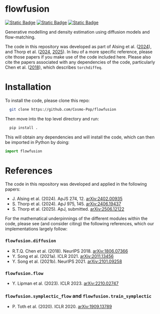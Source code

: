 # flowfusion
[![Static Badge](https://img.shields.io/badge/arXiv-2402.00935-b31b1b?logo=arxiv&logoColor=red)](https://arxiv.org/abs/2402.00935)
[![Static Badge](https://img.shields.io/badge/arXiv-2406.19437-b31b1b?logo=arxiv&logoColor=red)](https://arxiv.org/abs/2406.19437)
[![Static Badge](https://img.shields.io/badge/arXiv-2506.12122-b31b1b?logo=arxiv&logoColor=red)](https://arxiv.org/abs/2506.12122)

Generative modelling and density estimation using diffusion models and flow-matching.

The code in this repository was developed as part of Alsing et al. ([2024](https://ui.adsabs.harvard.edu/abs/2024ApJS..274...12A/abstract)), and Thorp et al. ([2024](https://ui.adsabs.harvard.edu/abs/2024ApJ...975..145T/abstract), [2025](https://ui.adsabs.harvard.edu/abs/2025arXiv250612122T/abstract)). In lieu of a more specific reference, please cite those papers if you make use of the code included here. Please also cite the papers associated with any dependencies of the code, particularly Chen et al. ([2018](https://ui.adsabs.harvard.edu/abs/2018arXiv180607366C/abstract)), which describes `torchdiffeq`.

# Installation
To install the code, please clone this repo:
```bash
  git clone https://github.com/Cosmo-Pop/flowfusion
```
Then move into the top level directory and run:
```bash
  pip install .
```
This will obtain any dependencies and will install the code, which can then be imported in Python by doing:
```python
import flowfusion
```

# References
The code in this repository was developed and applied in the following papers:
- J. Alsing et al. (2024). ApJS 274, 12. [arXiv:2402.00935](https://arxiv.org/abs/2402.00935)
- S. Thorp et al. (2024). ApJ 975, 145. [arXiv:2406.19437](https://arxiv.org/abs/2406.19437)
- S. Thorp et al. (2025). ApJ, submitted. [arXiv:2506.12122](https://arxiv.org/abs/2506.12122)

For the mathematical underpinnings of the different modules within the code, please see (and consider citing) the following references, which our implementations largely follow:
### `flowfusion.diffusion`
- R.T.Q. Chen et al. (2018). NeurIPS 2018. [arXiv:1806.07366](https://arxiv.org/abs/1806.07366)
- Y. Song et al. (2021a). ICLR 2021. [arXiv:2011.13456](https://arxiv.org/abs/2011.13456)
- Y. Song et al. (2021b). NeurIPS 2021. [arXiv:2101.09258](https://arxiv.org/abs/2101.09258)

### `flowfusion.flow`
- Y. Lipman et al. (2023). ICLR 2023. [arXiv:2210.02747](https://arxiv.org/abs/2210.02747)

### `flowfusion.symplectic_flow` and `flowfusion.train_symplectic`
- P. Toth et al. (2020). ICLR 2020. [arXiv:1909.13789](https://arxiv.org/abs/1909.13789)
